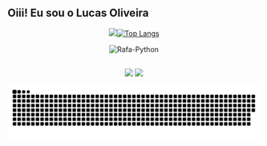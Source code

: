 ## Oiii! Eu sou o Lucas Oliveira 

<div align="center">
  <a href="https://github.com/Lucasolidev">
  <img height="180em" src="https://github-readme-stats.vercel.app/api?username=Lucasolidev&show_icons=true&theme=slateorange&include_all_commits=true&count_private=true"/
  
  [![Top Langs](https://github-readme-stats.vercel.app/api/top-langs/?username=anuraghazra&layout=compact&theme=slateorange)](https://github.com/anuraghazra/github-readme-stats)   
</div>
  
<div align="center"> 
 <img align="center" alt="Rafa-Python" height="60" width="70" img src="https://cdn.jsdelivr.net/gh/devicons/devicon/icons/python/python-original-wordmark.svg">
</div>
  
  ##
 
<div align="center">
  <a href="mailto:lucasolidev@gmail.com"><img src="https://img.shields.io/badge/-Gmail-%23333?style=for-the-badge&logo=gmail&logoColor=white" target="_blank"></a>
  <a href="https://www.linkedin.com/in/lucas-oliveira-da-silva-b64a991a6/"target="_blank"><img src="https://img.shields.io/badge/-LinkedIn-%230077B5?style=for-the-badge&logo=linkedin&logoColor=white" target="_blank"></a> 
 <div align="center">
   
   ![Snake animation](https://github.com/lucasolidev/lucasolidev/blob/output/github-contribution-grid-snake.svg)
 </div>


